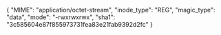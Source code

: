 {
  "MIME": "application/octet-stream",
  "inode_type": "REG",
  "magic_type": "data",
  "mode": "-rwxrwxrwx",
  "sha1": "3c585604e87f855973731fea83e21fab9392d2fc"
}